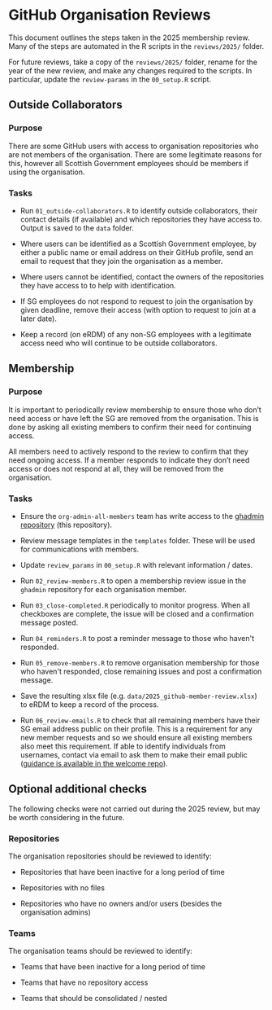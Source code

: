 # GitHub Organisation Reviews

This document outlines the steps taken in the 2025 membership review. Many of the steps are automated in the R scripts in the `reviews/2025/` folder.

For future reviews, take a copy of the `reviews/2025/` folder, rename for the year of the new review, and make any changes required to the scripts. In particular, update the `review-params` in the `00_setup.R` script.

## Outside Collaborators

### Purpose

There are some GitHub users with access to organisation repositories who are not members of the organisation. There are some legitimate reasons for this, however all Scottish Government employees should be members if using the organisation.

### Tasks

* Run `01_outside-collaborators.R` to identify outside collaborators, their contact details (if available) and which repositories they have access to. Output is saved to the `data` folder.

* Where users can be identified as a Scottish Government employee, by either a public name or email address on their GitHub profile, send an email to request that they join the organisation as a member.

* Where users cannot be identified, contact the owners of the repositories they have access to to help with identification.

* If SG employees do not respond to request to join the organisation by given deadline, remove their access (with option to request to join at a later date).

* Keep a record (on eRDM) of any non-SG employees with a legitimate access need who will continue to be outside collaborators.

## Membership

### Purpose

It is important to periodically review membership to ensure those who don’t need access or have left the SG are removed from the organisation. This is done by asking all existing members to confirm their need for continuing access.

All members need to actively respond to the review to confirm that they need ongoing access. If a member responds to indicate they don’t need access or does not respond at all, they will be removed from the organisation.

### Tasks

* Ensure the `org-admin-all-members` team has write access to the [ghadmin repository](https://github.com/ScotGovAnalysis/ghadmin) (this repository).

* Review message templates in the `templates` folder. These will be used for communications with members.

* Update `review_params` in `00_setup.R` with relevant information / dates. 

* Run `02_review-members.R` to open a membership review issue in the `ghadmin` repository for each organisation member.

* Run `03_close-completed.R` periodically to monitor progress. When all checkboxes are complete, the issue will be closed and a confirmation message posted.

* Run `04_reminders.R` to post a reminder message to those who haven't responded.

* Run `05_remove-members.R` to remove organisation membership for those who haven't responded, close remaining issues and post a confirmation message.

* Save the resulting xlsx file (e.g. `data/2025_github-member-review.xlsx`) to eRDM to keep a record of the process.

* Run `06_review-emails.R` to check that all remaining members have their SG email address public on their profile. This is a requirement for any new member requests and so we should ensure all existing members also meet this requirement. If able to identify individuals from usernames, contact via email to ask them to make their email public ([guidance is available in the welcome repo](welcome/make-email-public.md%20at%20main%20·%20ScotGovAnalysis/welcome)).

## Optional additional checks

The following checks were not carried out during the 2025 review, but may be worth considering in the future.

### Repositories

The organisation repositories should be reviewed to identify:

* Repositories that have been inactive for a long period of time

* Repositories with no files

* Repositories who have no owners and/or users (besides the organisation admins)

### Teams

The organisation teams should be reviewed to identify:

* Teams that have been inactive for a long period of time

* Teams that have no repository access

* Teams that should be consolidated / nested
